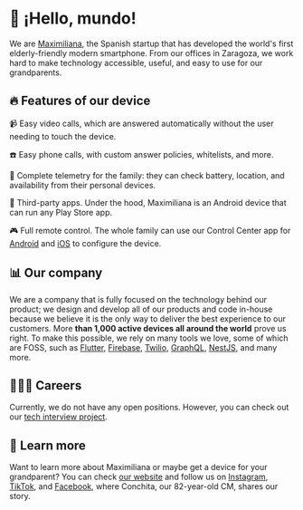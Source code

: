 # 👋 ¡Hello, mundo!

We are [Maximiliana](https://maximiliana.es/), the Spanish startup that has developed the world's first elderly-friendly modern smartphone. From our offices in Zaragoza, we work hard to make technology accessible, useful, and easy to use for our grandparents.

## 🔥 Features of our device

📹 Easy video calls, which are answered automatically without the user needing to touch the device.

☎️ Easy phone calls, with custom answer policies, whitelists, and more.

📡 Complete telemetry for the family: they can check battery, location, and availability from their personal devices.

📱 Third-party apps. Under the hood, Maximiliana is an Android device that can run any Play Store app.

🎮 Full remote control. The whole family can use our Control Center app for [Android](https://play.google.com/store/apps/details?id=es.maximiliana.controlcenter) and [iOS](https://apps.apple.com/es/app/maximiliana/id1594157973) to configure the device.

## 📊 Our company

We are a company that is fully focused on the technology behind our product; we design and develop all of our products and code in-house because we believe it is the only way to deliver the best experience to our customers. More **than 1,000 active devices all around the world** prove us right. To make this possible, we rely on many tools we love, some of which are FOSS, such as [Flutter](https://github.com/flutter), [Firebase](https://firebase.google.com/), [Twilio](https://www.twilio.com/), [GraphQL](https://github.com/topics/graphql), [NestJS](https://github.com/nestjs), and many more.

## 👩🏼‍💻 Careers

Currently, we do not have any open positions. However, you can check out our [tech interview project](https://github.com/maximiliana-dev/mxa-tech-interview).

## 🧠 Learn more

Want to learn more about Maximiliana or maybe get a device for your grandparent? You can check [our website](https://maximiliana.es/) and follow us on [Instagram](https://www.instagram.com/maximiliana.es/), [TikTok](https://www.tiktok.com/@maximiliana.es), and [Facebook](https://www.tiktok.com/@maximiliana.es), where Conchita, our 82-year-old CM, shares our story.
